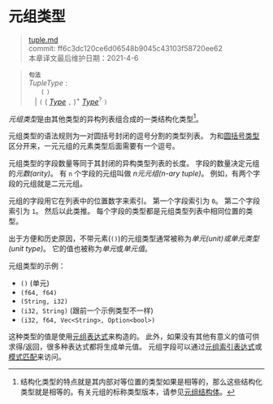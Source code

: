 # 元组类型

>[tuple.md](https://github.com/rust-lang/reference/blob/master/src/types/tuple.md)\
>commit: ff6c3dc120ce6d06548b9045c43103f58720ee62 \
>本章译文最后维护日期：2021-4-6

> **<sup>句法</sup>**\
> _TupleType_ :\
> &nbsp;&nbsp; &nbsp;&nbsp; `(` `)`\
> &nbsp;&nbsp; | `(` ( [_Type_] `,` )<sup>+</sup> [_Type_]<sup>?</sup> `)`

*元组类型*是由其他类型的异构列表组合成的一类结构化类型[^1]。

元组类型的语法规则为一对圆括号封闭的逗号分割的类型列表。
为和[圆括号类型][parenthesized type]区分开来，一元元组的元素类型后面需要有一个逗号。

元组类型的字段数量等同于其封闭的异构类型列表的长度。
字段的数量决定元组的*元数(arity)*。
有 `n` 个字段的元组叫做 *n元元组(n-ary tuple)*。
例如，有两个字段的元组就是二元元组。

元组的字段用它在列表中的位置数字来索引。
第一个字段索引为 `0`。
第二个字段索引为 `1`。
然后以此类推。
每个字段的类型都是元组类型列表中相同位置的类型。

出于方便和历史原因，不带元素(`()`)的元组类型通常被称为*单元(unit)*或*单元类型(unit type)*。
它的值也被称为*单元*或*单元值*。

元组类型的示例：

* `()` (单元)
* `(f64, f64)`
* `(String, i32)`
* `(i32, String)` (跟前一个示例类型不一样)
* `(i32, f64, Vec<String>, Option<bool>)`

这种类型的值是使用[元组表达式][tuple expression]来构造的。
此外，如果没有其他有意义的值可供求得/返回，很多种表达式都将生成单元值。
元组字段可以通过[元组索引表达式][tuple index expression]或[模式匹配][pattern matching]来访问。

[^1]: 结构化类型的特点就是其内部对等位置的类型如果是相等的，那么这些结构化类型就是相等的。有关元组的标称类型版本，请参见[元组结构体][tuple structs]。

[_Type_]: ../types.md#type-expressions
[parenthesized type]: ../types.md#parenthesized-types
[pattern matching]: ../patterns.md#tuple-patterns
[tuple expression]: ../expressions/tuple-expr.md#tuple-expressions
[tuple index expression]: ../expressions/tuple-expr.md#tuple-indexing-expressions
[tuple structs]: ./struct.md

<!-- 2021-1-10-->
<!-- checked -->

